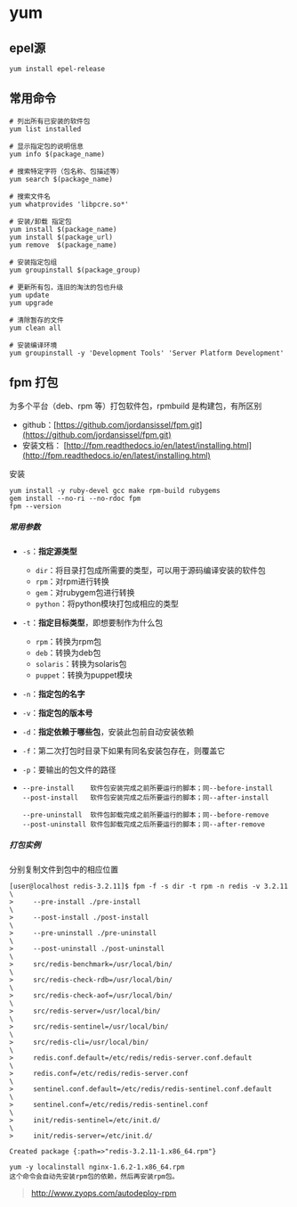 # yum



## epel源

```shell
yum install epel-release
```



## 常用命令

```shell
# 列出所有已安装的软件包
yum list installed

# 显示指定包的说明信息
yum info $(package_name)

# 搜索特定字符（包名称、包描述等）
yum search $(package_name)

# 搜索文件名
yum whatprovides 'libpcre.so*'

# 安装/卸载 指定包
yum install $(package_name)
yum install $(package_url)
yum remove  $(package_name)

# 安装指定包组
yum groupinstall $(package_group)

# 更新所有包，连旧的淘汰的包也升级
yum update
yum upgrade

# 清除暂存的文件
yum clean all

# 安装编译环境
yum groupinstall -y 'Development Tools' 'Server Platform Development'
```



## fpm 打包

为多个平台（deb、rpm 等）打包软件包，rpmbuild 是构建包，有所区别

* github：[https://github.com/jordansissel/fpm.git](https://github.com/jordansissel/fpm.git)
* 安装文档： [http://fpm.readthedocs.io/en/latest/installing.html](http://fpm.readthedocs.io/en/latest/installing.html)

安装

```shell
yum install -y ruby-devel gcc make rpm-build rubygems
gem install --no-ri --no-rdoc fpm
fpm --version
```

##### 常用参数

* `-s`：**指定源类型**

  * `dir`：将目录打包成所需要的类型，可以用于源码编译安装的软件包
  * `rpm`：对rpm进行转换
  * `gem`：对rubygem包进行转换
  * `python`：将python模块打包成相应的类型
* `-t`：**指定目标类型**，即想要制作为什么包
  * `rpm`：转换为rpm包
  * `deb`：转换为deb包
  * `solaris`：转换为solaris包
  * `puppet`：转换为puppet模块
* `-n`：**指定包的名字**
* `-v`：**指定包的版本号**
* `-d`：**指定依赖于哪些包**，安装此包前自动安装依赖
* `-f`：第二次打包时目录下如果有同名安装包存在，则覆盖它
* `-p`：要输出的包文件的路径
* ```
  --pre-install    软件包安装完成之前所要运行的脚本；同--before-install
  --post-install   软件包安装完成之后所要运行的脚本；同--after-install

  --pre-uninstall  软件包卸载完成之前所要运行的脚本；同--before-remove
  --post-uninstall 软件包卸载完成之后所要运行的脚本；同--after-remove
  ```

##### 打包实例

分别复制文件到包中的相应位置

```
[user@localhost redis-3.2.11]$ fpm -f -s dir -t rpm -n redis -v 3.2.11 \
>     --pre-install ./pre-install                                     \
>     --post-install ./post-install                                   \
>     --pre-uninstall ./pre-uninstall                                 \
>     --post-uninstall ./post-uninstall                               \
>     src/redis-benchmark=/usr/local/bin/                             \
>     src/redis-check-rdb=/usr/local/bin/                             \
>     src/redis-check-aof=/usr/local/bin/                             \
>     src/redis-server=/usr/local/bin/                                \
>     src/redis-sentinel=/usr/local/bin/                              \
>     src/redis-cli=/usr/local/bin/                                   \
>     redis.conf.default=/etc/redis/redis-server.conf.default         \
>     redis.conf=/etc/redis/redis-server.conf                         \
>     sentinel.conf.default=/etc/redis/redis-sentinel.conf.default    \
>     sentinel.conf=/etc/redis/redis-sentinel.conf                    \
>     init/redis-sentinel=/etc/init.d/                                \
>     init/redis-server=/etc/init.d/

Created package {:path=>"redis-3.2.11-1.x86_64.rpm"}
```

```
yum -y localinstall nginx-1.6.2-1.x86_64.rpm
这个命令会自动先安装rpm包的依赖，然后再安装rpm包。
```

> http://www.zyops.com/autodeploy-rpm

